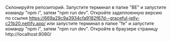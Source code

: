 Склонируйте репозиторий.
Запустите терминал в папке "BE" и запустите команду "npm i", затем "npm run dev".
Откройте задеплоенную версию по ссылке https://669a29c9a3934cfa9182f67d--graceful-jelly-c21b20.netlify.app/ или запустите терминал в папке "fe" и запустите команду "npm i", затем "npm run dev".
Откройте в браузере страницу http://localhost:8080/
